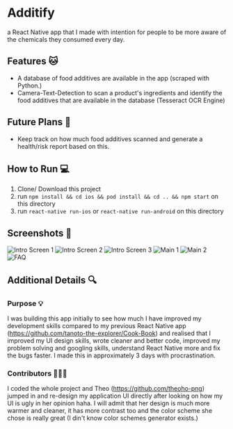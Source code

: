 # Additify
a React Native app that I made with intention for people to be more aware of the chemicals they consumed every day.
## Features 🐱
- A database of food additives are available in the app (scraped with Python.)
- Camera-Text-Detection to scan a product's ingredients and identify the food additives that are available in the database (Tesseract OCR Engine)
## Future Plans 📝
- Keep track on how much food additives scanned and generate a health/risk report based on this.
## How to Run 💻
1. Clone/ Download this project
2. run `npm install && cd ios && pod install && cd .. && npm start` on this directory
3. run `react-native run-ios` or `react-native run-android` on this directory
## Screenshots 📱
![Intro Screen 1](/app-screenshots/iPhone8-mockup-result/iPhone8-Intro-1_iphone7plusspacegrey_portrait.png)
![Intro Screen 2](/app-screenshots/iPhone8-mockup-result/iPhone8-Intro-2_iphone7plusspacegrey_portrait.png)
![Intro Screen 3](/app-screenshots/iPhone8-mockup-result/iPhone8-Intro-3_iphone7plusspacegrey_portrait.png)
![Main 1](/app-screenshots/iPhone8-mockup-result/iPhone8-Main-1_iphone7plusspacegrey_portrait.png)
![Main 2](/app-screenshots/iPhone8-mockup-result/iPhone8-Main-2_iphone7plusspacegrey_portrait.png)
![FAQ](/app-screenshots/iPhone8-mockup-result/iPhone8-FAQ_iphone7plusspacegrey_portrait.png)
## Additional Details 🔍
### Purpose 💡
I was building this app initially to see how much I have improved my development skills compared to my previous React Native app (https://github.com/tanoto-the-explorer/Cook-Book) and realised that I improved my UI design skills, wrote cleaner and better code, improved my problem solving and googling skills, understand React Native more and fix the bugs faster. I made this in approximately 3 days with procrastination.
### Contributors 👩🏻‍💻
I coded the whole project and Theo (https://github.com/theoho-png) jumped in and re-design my application UI directly after looking on how my UI is ugly in her opinion haha. I will admit that her design is much more warmer and cleaner, it has more contrast too and the color scheme she chose is really great (I din't know color schemes generator exists.)
